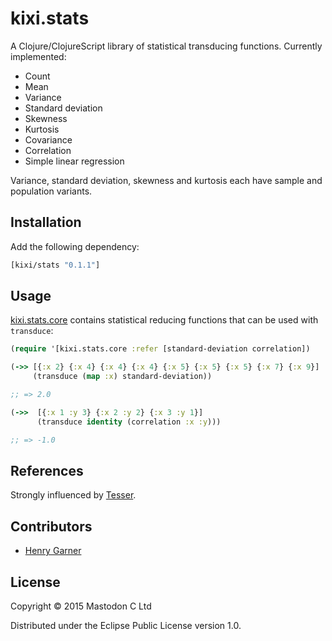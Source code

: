 # kixi.stats

A Clojure/ClojureScript library of statistical transducing functions. Currently implemented:

* Count
* Mean
* Variance
* Standard deviation
* Skewness
* Kurtosis
* Covariance
* Correlation
* Simple linear regression

Variance, standard deviation, skewness and kurtosis each have sample and population variants.

## Installation

Add the following dependency:

```clojure
[kixi/stats "0.1.1"]
```

## Usage

[kixi.stats.core](https://github.com/MastodonC/kixi.stats/blob/master/src/kixi/stats/core.cljc) contains statistical reducing functions that can be used with `transduce`:

```clojure
(require '[kixi.stats.core :refer [standard-deviation correlation])

(->> [{:x 2} {:x 4} {:x 4} {:x 4} {:x 5} {:x 5} {:x 5} {:x 7} {:x 9}]
     (transduce (map :x) standard-deviation))

;; => 2.0

(->>  [{:x 1 :y 3} {:x 2 :y 2} {:x 3 :y 1}]
      (transduce identity (correlation :x :y)))

;; => -1.0
```

## References

Strongly influenced by [Tesser](https://github.com/aphyr/tesser).

## Contributors

  * [Henry Garner](https://github.com/henrygarner)

## License

Copyright © 2015 Mastodon C Ltd

Distributed under the Eclipse Public License version 1.0.
